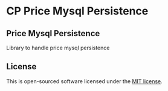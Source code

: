 # CP Price Mysql Persistence

## Price Mysql Persistence

Library to handle price mysql persistence

## License

This is open-sourced software licensed under the [MIT license](https://opensource.org/licenses/MIT).
